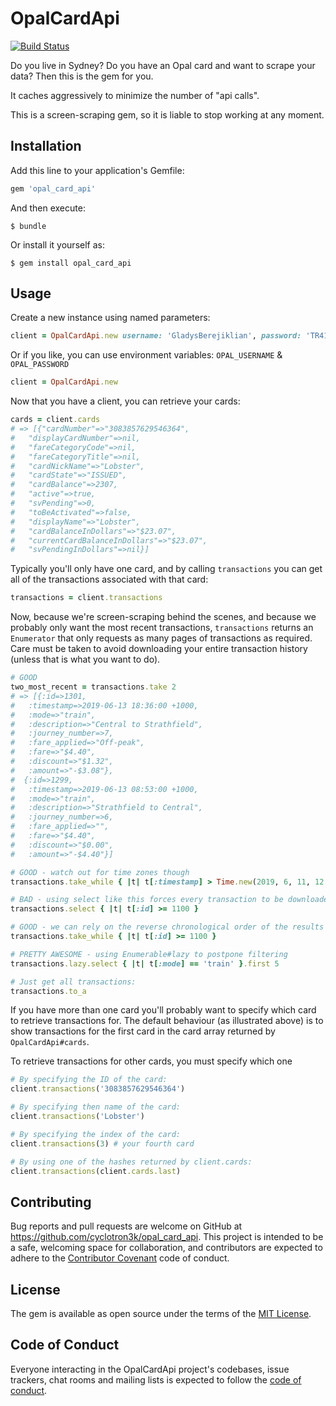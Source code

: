 # OpalCardApi

[![Build Status](https://travis-ci.org/cyclotron3k/opal_card_api.svg?branch=master)](https://travis-ci.org/cyclotron3k/opal_card_api)

Do you live in Sydney? Do you have an Opal card and want to scrape your data? Then this is the gem for you.

It caches aggressively to minimize the number of "api calls".

This is a screen-scraping gem, so it is liable to stop working at any moment.

## Installation

Add this line to your application's Gemfile:

```ruby
gem 'opal_card_api'
```

And then execute:

    $ bundle

Or install it yourself as:

    $ gem install opal_card_api

## Usage

Create a new instance using named parameters:
```ruby
client = OpalCardApi.new username: 'GladysBerejiklian', password: 'TR41NL0V3R'
```

Or if you like, you can use environment variables: `OPAL_USERNAME` & `OPAL_PASSWORD`
```ruby
client = OpalCardApi.new
```

Now that you have a client, you can retrieve your cards:
```ruby
cards = client.cards
# => [{"cardNumber"=>"3083857629546364",
#   "displayCardNumber"=>nil,
#   "fareCategoryCode"=>nil,
#   "fareCategoryTitle"=>nil,
#   "cardNickName"=>"Lobster",
#   "cardState"=>"ISSUED",
#   "cardBalance"=>2307,
#   "active"=>true,
#   "svPending"=>0,
#   "toBeActivated"=>false,
#   "displayName"=>"Lobster",
#   "cardBalanceInDollars"=>"$23.07",
#   "currentCardBalanceInDollars"=>"$23.07",
#   "svPendingInDollars"=>nil}]
```

Typically you'll only have one card, and by calling `transactions` you can get all of the transactions associated with that card:
```ruby
transactions = client.transactions
```

Now, because we're screen-scraping behind the scenes, and because we probably only want the most recent transactions, `transactions` returns an `Enumerator` that only requests as many pages of transactions as required. Care must be taken to avoid downloading your entire transaction history (unless that is what you want to do).
```ruby
# GOOD
two_most_recent = transactions.take 2
# => [{:id=>1301,
#   :timestamp=>2019-06-13 18:36:00 +1000,
#   :mode=>"train",
#   :description=>"Central to Strathfield",
#   :journey_number=>7,
#   :fare_applied=>"Off-peak",
#   :fare=>"$4.40",
#   :discount=>"$1.32",
#   :amount=>"-$3.08"},
#  {:id=>1299,
#   :timestamp=>2019-06-13 08:53:00 +1000,
#   :mode=>"train",
#   :description=>"Strathfield to Central",
#   :journey_number=>6,
#   :fare_applied=>"",
#   :fare=>"$4.40",
#   :discount=>"$0.00",
#   :amount=>"-$4.40"}]

# GOOD - watch out for time zones though
transactions.take_while { |t| t[:timestamp] > Time.new(2019, 6, 11, 12, 0, 0) }

# BAD - using select like this forces every transaction to be downloaded
transactions.select { |t| t[:id] >= 1100 }

# GOOD - we can rely on the reverse chronological order of the results
transactions.take_while { |t| t[:id] >= 1100 }

# PRETTY AWESOME - using Enumerable#lazy to postpone filtering
transactions.lazy.select { |t| t[:mode] == 'train' }.first 5

# Just get all transactions:
transactions.to_a
```

If you have more than one card you'll probably want to specify which card to retrieve transactions for. The default behaviour (as illustrated above) is to show transactions for the first card in the card array returned by `OpalCardApi#cards`.

To retrieve transactions for other cards, you must specify which one
```ruby
# By specifying the ID of the card:
client.transactions('3083857629546364')

# By specifying then name of the card:
client.transactions('Lobster')

# By specifying the index of the card:
client.transactions(3) # your fourth card

# By using one of the hashes returned by client.cards:
client.transactions(client.cards.last)
```

## Contributing

Bug reports and pull requests are welcome on GitHub at https://github.com/cyclotron3k/opal_card_api. This project is intended to be a safe, welcoming space for collaboration, and contributors are expected to adhere to the [Contributor Covenant](http://contributor-covenant.org) code of conduct.

## License

The gem is available as open source under the terms of the [MIT License](https://opensource.org/licenses/MIT).

## Code of Conduct

Everyone interacting in the OpalCardApi project's codebases, issue trackers, chat rooms and mailing lists is expected to follow the [code of conduct](https://github.com/cyclotron3k/opal_card_api/blob/master/CODE_OF_CONDUCT.md).

